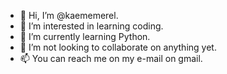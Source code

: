- 👋 Hi, I’m @kaememerel.
- 👀 I’m interested in learning coding.
- 🌱 I’m currently learning Python.
- 💞️ I’m not looking to collaborate on anything yet.
- 📫 You can reach me on my e-mail on gmail.

<!---
kaememerel/kaememerel is a ✨ special ✨ repository because its `README.md` (this file) appears on your GitHub profile.
You can click the Preview link to take a look at your changes.
--->
